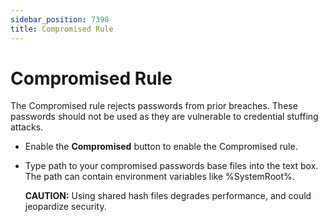 ```yaml
---
sidebar_position: 7398
title: Compromised Rule
---
```


# Compromised Rule

The Compromised rule rejects passwords from prior breaches. These passwords should not be used as they are vulnerable to credential stuffing attacks.

* Enable the **Compromised** button to enable the Compromised rule.

* Type path to your compromised passwords base files into the text box. The path can contain environment variables like %SystemRoot%.

  **CAUTION:**  Using shared hash files degrades performance, and could jeopardize security.